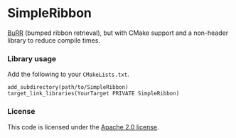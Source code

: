 # SimpleRibbon

[BuRR](https://github.com/lorenzhs/BuRR) (bumped ribbon retrieval), but with CMake support and a non-header library to reduce compile times.

### Library usage

Add the following to your `CMakeLists.txt`.

```
add_subdirectory(path/to/SimpleRibbon)
target_link_libraries(YourTarget PRIVATE SimpleRibbon)
```

### License

This code is licensed under the [Apache 2.0 license](/LICENSE).

